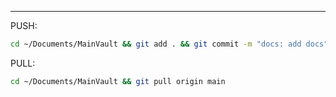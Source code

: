 
___
PUSH: 
```ZSH
cd ~/Documents/MainVault && git add . && git commit -m "docs: add docs" && git push -u origin main
```
PULL: 
```ZSH
cd ~/Documents/MainVault && git pull origin main
```